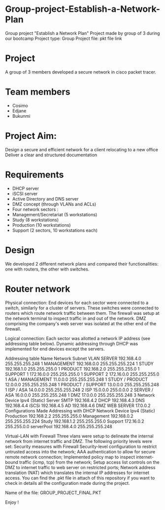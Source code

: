 # Group-project-Establish-a-Network-Plan
Group project "Establish a Network Plan" Project made by group of 3 during our bootcamp  Project type: Group Project file: pkt file link


# Project
A group of 3 members developed a secure network in cisco packet tracer.

# Team members
* Cosimo
* Edjane
* Bukunmi

# Project Aim:

Design a secure and efficient network for a client relocating to a new office
Deliver a clear and structured documentation

# Requirements

* DHCP server
* iSCSI server
* Active Directory and DNS server
* DMZ concept (through VLANs and ACLs)
* Four network sectors :
* Management/Secretariat (5 workstations)
* Study (8 workstations)
* Production (10 workstations)
* Support (2 sectors, 10 workstations each)

# Design
We developed 2 different network plans and compared their functionalities: one with routers, the other with switches.

# Router network
Physical connection: End devices for each sector were connected to a switch, similarly for a cluster of servers. These switches were connected to routers which route network traffic between them. The firewall was setup at the network terminal to inspect traffic in and out of the network. DMZ comprising the company's web server was isolated at the other end of the firewall.

Logical connection: Each sector was allotted a network IP address (see addressing table below). Dynamic addressing through DHCP was implemented for end devices except the servers.

Addressing table
Name	Network	Subnet	VLAN
SERVER	192.168.4.0	255.255.255.248	1
MANAGEMENT	192.168.0.0	255.255.255.224	1
STUDY	192.168.1.0	255.255.255.0	1
PRODUCT	192.168.2.0	255.255.255.0	1
SUPPORT 1	172.16.0.0	255.255.255.0	1
SUPPORT 2	172.16.0.0	255.255.255.0	1
ASA / MANAGEMENT	11.0.0.0	255.255.255.248	1
STUDY / PRODUCT	12.0.0.0	255.255.255.248	1
PRODUCT / SUPPORT	13.0.0.0	255.255.255.248	1
ISP / ASA	14.0.0.0	255.255.255.248	2
ISP	15.0.0.0	255.0.0.0	2
SERVER / ASA	16.0.0.0	255.255.255.248	1
DMZ	17.0.0.0	255.255.255.248	3
Network	Device	Ipv4 (Static)
Server	SMTP	192.168.4.2
DHCP	192.168.4.3
DNS	192.168.4.4
iSCSi	192.168.4.5
AD	192.168.4.6
DMZ	WEB SERVER	17.0.0.2
Configurations Made
Addressing with DHCP
Network	Device	Ipv4 (Static)
Production	192.168.2.2	255.255.255.0
Management	192.168.0.2	255.255.255.224
Study	192.168.1.2	255.255.255.0
Support	172.16.0.2	255.255.0.0
serverPool	192.168.4.0	255.255.255.248

Virtual-LAN with Firewall
Three vlans were setup to delineate the internal network from internet traffic and DMZ. The following priority levels were set:
Security measures with Firewall
Security-level configuration to restrict untrusted access into the network;
AAA authentication to allow for secure remote network connection;
Implemented policy map to inspect internet-bound traffic (icmp, tcp) from the network;
Setup access list controls on the DMZ to internet traffic to web server on restricted ports;
Network address translation (NAT) which translates the internal IP addresses for internet access.
You can find the .pkt file in attach of this repository if you want to check in details all the configuration made during the project.

Name of the file: GROUP_PROJECT_FINAL.PKT

Enjoy !
